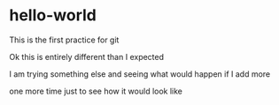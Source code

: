 # hello-world
This is the first practice for git


Ok this is entirely different than I expected


I am trying something else and seeing what would happen if I add more

one more time just to see how it would look like
